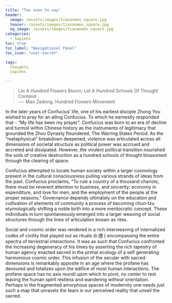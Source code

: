 ```yaml
---
title: "Too soon to say"
header:
  image: /assets/images/tiananmen_square.jpg
  teaser: /assets/images/tiananmen_square.jpg
  og_image: /assets/images/tiananmen_square.jpg
categories:
  - Sapiens
toc: true
toc_label: "Navigational Panel"
toc_icon: "user-secret"

tags:
  thoughts
  sapiens

---
```


> Let A Hundred Flowers Bloom; Let A Hundred Schools Of Thought Contend <br> 
--- Mao Zedong, Hundred Flowers Movement

In the later years of Confucius’ life, one of his earliest disciple Zhong You wished to pray for an ailing Confucius. To which he earnestly responded that - “My life has been my prayer”. Confucius was born to an era of decline and turmoil within Chinese history as the instruments of legitimacy that grounded the Zhou Dynasty floundered, The Warring States Period. As the “metaphysical” breakdown deepened, violence was articulated across all dimensions of societal structure as political power was accrued and accreted and dissipated. However, the virulent political transition nourished the soils of creative destruction as a hundred schools of thought blossomed through the clearing of space. 

Confucius attempted to locate human society within a larger cosmology present in the cultural consciousness pulling various strands of ideas from the past. Confucius proclaims, “To rule a country of a thousand chariots, there must be reverent attention to business, and sincerity; economy in expenditure, and love for men; and the employment of the people at the proper seasons.” Governance depends ultimately on the education and cultivation of elements of community a process of becoming chun-tzu etymologically shifting a noble birth into a more meritocratic concept. These individuals in turn spontaneously emerged into a larger weaving of social structures through the lines of articulation known as rites. 

Social and cosmic order was rendered in a rich interweaving of internalized codes of civility that played out as rituals (li 禮 ) encompassing the entire spectra of terrestrial interactions. It was as such that Confucius confronted the increasing degeneracy of his times by asserting the rich tapestry of human agency enacted sacred in the primal ecology of a self generating harmonious cosmic order. This infusion of the secular with sacred dimensions is remarkably apposite in an age where the profane has devoured and totalizes upon the edifice of most human interactions. The profane space has no axis mundi upon which to pivot, no center to rest leaving the human spirit restless and wandering without orientation. Perhaps in the fragmented amorphous spaces of modernity one needs just such a map that unravels the tears in our perceived reality that unveil the sacred.
